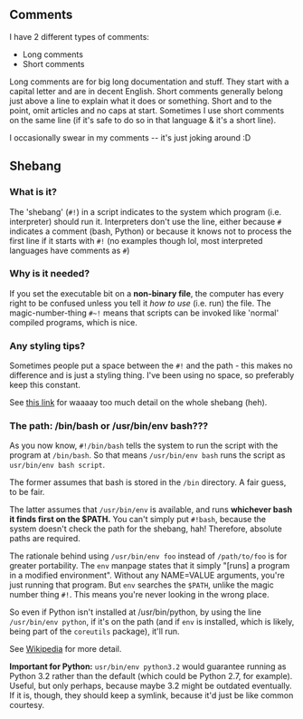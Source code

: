 Comments
--------

I have 2 different types of comments:

  * Long comments
  * Short comments

Long comments are for big long documentation and stuff. They start with
a capital letter and are in decent English.  Short comments generally
belong just above a line to explain what it does or something. Short and
to the point, omit articles and no caps at start.  Sometimes I use short
comments on the same line (if it's safe to do so in that language & it's
a short line).

I occasionally swear in my comments -- it's just joking around :D


Shebang
-------

### What is it?

The 'shebang' (`#!`) in a script indicates to the system which program
(i.e.  interpreter) should run it. Interpreters don't use the line,
either because `#` indicates a comment (bash, Python) or because it
knows not to process the first line if it starts with `#!` (no examples
though lol, most interpreted languages have comments as `#`)


### Why is it needed?

If you set the executable bit on a **non-binary file**, the computer has
every right to be confused unless you tell it *how to use* (i.e. run)
the file.  The magic-number-thing `#~!` means that scripts can be
invoked like 'normal' compiled programs, which is nice.


### Any styling tips?

Sometimes people put a space between the `#!` and the path - this makes
no difference and is just a styling thing. I've been using no space, so
preferably keep this constant.

See [this link](http://www.in-ulm.de/~mascheck/various/shebang/) for
waaaay too much detail on the whole shebang (heh).


### The path: /bin/bash or /usr/bin/env bash???

As you now know, `#!/bin/bash` tells the system to run the script with
the program at `/bin/bash`. So that means `/usr/bin/env bash` runs the
script as `usr/bin/env bash script`.

The former assumes that bash is stored in the `/bin` directory. A fair
guess, to be fair.

The latter assumes that `/usr/bin/env` is available, and runs
**whichever bash it finds first on the $PATH.** You can't simply put
`#!bash`, because the system doesn't check the path for the shebang,
hah! Therefore, absolute paths are required.

The rationale behind using `/usr/bin/env foo` instead of `/path/to/foo`
is for greater portability. The `env` manpage states that it simply
"[runs] a program in a modified environment". Without any NAME=VALUE
arguments, you're just running that program. But `env` searches the
`$PATH`, unlike the magic number thing `#!`. This means you're never
looking in the wrong place.

So even if Python isn't installed at /usr/bin/python, by using the line
`/usr/bin/env python`, if it's on the path (and if `env` is installed,
which is likely, being part of the `coreutils` package), it'll run.

See [Wikipedia](http://en.wikipedia.org/wiki/Shebang_%28Unix%29) for
more detail.

**Important for Python:** `usr/bin/env python3.2` would guarantee
running as Python 3.2 rather than the default (which could be Python
2.7, for example).  Useful, but only perhaps, because maybe 3.2 might be
outdated eventually. If it is, though, they should keep a symlink,
because it'd just be like common courtesy.
